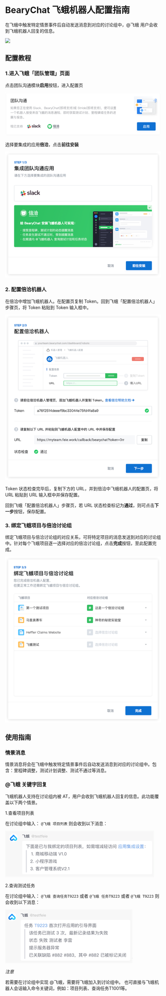 # BearyChat 飞蛾机器人配置指南

在飞蛾中触发特定情景事件后自动发送消息到对应的讨论组中，@飞蛾 用户会收到飞蛾机器人回复的信息。

![](/tutorials/image/feie_bc-head.png)

## 配置教程

### 1.进入飞蛾「团队管理」页面

点击团队沟通模块**启用**按钮，进入配置页

![](/tutorials/image/feie_bc-01.png)

选择要集成的应用**倍洽**，点击**前往安装**

![](/tutorials/image/feie_bc-02.png)

### 2. 配置倍洽机器人

在倍洽中增加飞蛾机器人。在配置页复制 Token。回到飞蛾「配置倍洽机器人」步骤页，将 Token 粘贴到 Token 输入框中。

![](/tutorials/image/feie_bc-03.png)

Token 状态检查完毕后，复制下方的 URL，并到倍洽中飞蛾机器人的配置页，将 URL 粘贴到 URL 输入框中并保存配置。

回到飞蛾「配置倍洽机器人」步骤页，若 URL 状态检查标记为**通过**，则可点击**下一步**按钮，保存配置。

### 3. 绑定飞蛾项目与倍洽讨论组

绑定飞蛾项目与倍洽讨论组的对应关系，可将特定项目的消息发送到对应的讨论组中。针对每个飞蛾项目逐一选择对应的倍洽讨论组，点击**完成**按钮，至此配置完成。

![](/tutorials/image/feie_bc-04.png)

## 使用指南

### 情景消息

情景消息将会在飞蛾中触发特定情景事件后自动发送消息到对应的讨论组中。包含：里程碑调整，测试计划调整、测试不通过等消息。

### @飞蛾 关键字回复

飞蛾机器人⽀持在讨论组内被 AT，用户会收到飞蛾机器人回复的信息。此功能覆盖以下两个情景。

1.查看项目列表

在讨论组中输入： `@飞蛾 项目列表` 则会收到以下消息：

![](/tutorials/image/feie_bc-response-01.png)

2.查询测试任务

在讨论组中输入： `@飞蛾 查询任务T9223` 或者 `@飞蛾 任务T9223` 或者 `@飞蛾 T9223` 则会收到以下消息：

![](/tutorials/image/feie_bc-response-02.png)

*注意*

若需要在讨论组中实现 @飞蛾，需要将飞蛾加入到讨论组中。
也可直接与飞蛾机器人会话输入命令关键词，例如：项目列表、查询任务T1001等。

